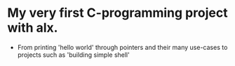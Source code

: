 # My very first C-programming project with alx.  

- From printing 'hello world' through pointers and their many use-cases to projects such as 'building simple shell'
